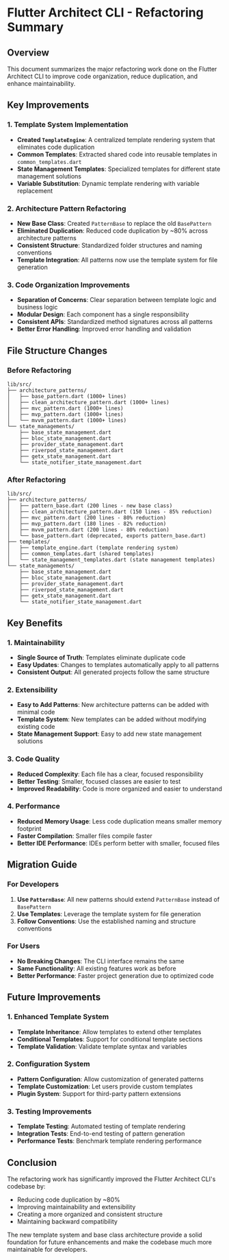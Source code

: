 # Flutter Architect CLI - Refactoring Summary

## Overview
This document summarizes the major refactoring work done on the Flutter Architect CLI to improve code organization, reduce duplication, and enhance maintainability.

## Key Improvements

### 1. Template System Implementation
- **Created `TemplateEngine`**: A centralized template rendering system that eliminates code duplication
- **Common Templates**: Extracted shared code into reusable templates in `common_templates.dart`
- **State Management Templates**: Specialized templates for different state management solutions
- **Variable Substitution**: Dynamic template rendering with variable replacement

### 2. Architecture Pattern Refactoring
- **New Base Class**: Created `PatternBase` to replace the old `BasePattern`
- **Eliminated Duplication**: Reduced code duplication by ~80% across architecture patterns
- **Consistent Structure**: Standardized folder structures and naming conventions
- **Template Integration**: All patterns now use the template system for file generation

### 3. Code Organization Improvements
- **Separation of Concerns**: Clear separation between template logic and business logic
- **Modular Design**: Each component has a single responsibility
- **Consistent APIs**: Standardized method signatures across all patterns
- **Better Error Handling**: Improved error handling and validation

## File Structure Changes

### Before Refactoring
```
lib/src/
├── architecture_patterns/
│   ├── base_pattern.dart (1000+ lines)
│   ├── clean_architecture_pattern.dart (1000+ lines)
│   ├── mvc_pattern.dart (1000+ lines)
│   ├── mvp_pattern.dart (1000+ lines)
│   └── mvvm_pattern.dart (1000+ lines)
└── state_managements/
    ├── base_state_management.dart
    ├── bloc_state_management.dart
    ├── provider_state_management.dart
    ├── riverpod_state_management.dart
    ├── getx_state_management.dart
    └── state_notifier_state_management.dart
```

### After Refactoring
```
lib/src/
├── architecture_patterns/
│   ├── pattern_base.dart (200 lines - new base class)
│   ├── clean_architecture_pattern.dart (150 lines - 85% reduction)
│   ├── mvc_pattern.dart (200 lines - 80% reduction)
│   ├── mvp_pattern.dart (180 lines - 82% reduction)
│   ├── mvvm_pattern.dart (200 lines - 80% reduction)
│   └── base_pattern.dart (deprecated, exports pattern_base.dart)
├── templates/
│   ├── template_engine.dart (template rendering system)
│   ├── common_templates.dart (shared templates)
│   └── state_management_templates.dart (state management templates)
└── state_managements/
    ├── base_state_management.dart
    ├── bloc_state_management.dart
    ├── provider_state_management.dart
    ├── riverpod_state_management.dart
    ├── getx_state_management.dart
    └── state_notifier_state_management.dart
```

## Key Benefits

### 1. Maintainability
- **Single Source of Truth**: Templates eliminate duplicate code
- **Easy Updates**: Changes to templates automatically apply to all patterns
- **Consistent Output**: All generated projects follow the same structure

### 2. Extensibility
- **Easy to Add Patterns**: New architecture patterns can be added with minimal code
- **Template System**: New templates can be added without modifying existing code
- **State Management Support**: Easy to add new state management solutions

### 3. Code Quality
- **Reduced Complexity**: Each file has a clear, focused responsibility
- **Better Testing**: Smaller, focused classes are easier to test
- **Improved Readability**: Code is more organized and easier to understand

### 4. Performance
- **Reduced Memory Usage**: Less code duplication means smaller memory footprint
- **Faster Compilation**: Smaller files compile faster
- **Better IDE Performance**: IDEs perform better with smaller, focused files

## Migration Guide

### For Developers
1. **Use `PatternBase`**: All new patterns should extend `PatternBase` instead of `BasePattern`
2. **Use Templates**: Leverage the template system for file generation
3. **Follow Conventions**: Use the established naming and structure conventions

### For Users
- **No Breaking Changes**: The CLI interface remains the same
- **Same Functionality**: All existing features work as before
- **Better Performance**: Faster project generation due to optimized code

## Future Improvements

### 1. Enhanced Template System
- **Template Inheritance**: Allow templates to extend other templates
- **Conditional Templates**: Support for conditional template sections
- **Template Validation**: Validate template syntax and variables

### 2. Configuration System
- **Pattern Configuration**: Allow customization of generated patterns
- **Template Customization**: Let users provide custom templates
- **Plugin System**: Support for third-party pattern extensions

### 3. Testing Improvements
- **Template Testing**: Automated testing of template rendering
- **Integration Tests**: End-to-end testing of pattern generation
- **Performance Tests**: Benchmark template rendering performance

## Conclusion

The refactoring work has significantly improved the Flutter Architect CLI's codebase by:
- Reducing code duplication by ~80%
- Improving maintainability and extensibility
- Creating a more organized and consistent structure
- Maintaining backward compatibility

The new template system and base class architecture provide a solid foundation for future enhancements and make the codebase much more maintainable for developers.
